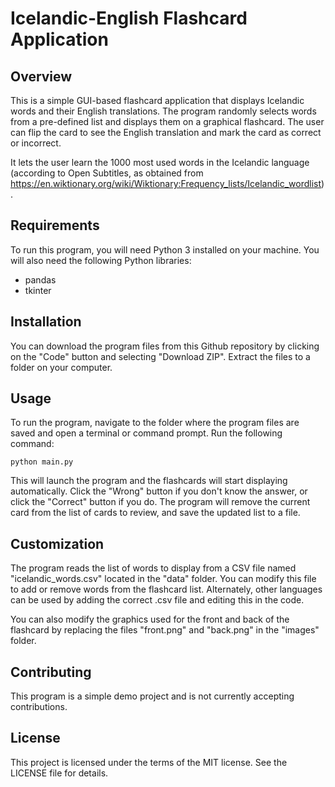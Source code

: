 # Icelandic-English Flashcard Application
## Overview
This is a simple GUI-based flashcard application that displays Icelandic words and their English translations. The program randomly selects words from a pre-defined list and displays them on a graphical flashcard. The user can flip the card to see the English translation and mark the card as correct or incorrect.

It lets the user learn the 1000 most used words in the Icelandic language (according to Open Subtitles, as obtained from https://en.wiktionary.org/wiki/Wiktionary:Frequency_lists/Icelandic_wordlist).

## Requirements
To run this program, you will need Python 3 installed on your machine. You will also need the following Python libraries:
- pandas
- tkinter

## Installation
You can download the program files from this Github repository by clicking on the "Code" button and selecting "Download ZIP". Extract the files to a folder on your computer.

## Usage
To run the program, navigate to the folder where the program files are saved and open a terminal or command prompt. Run the following command:

`python main.py`

This will launch the program and the flashcards will start displaying automatically. Click the "Wrong" button if you don't know the answer, or click the "Correct" button if you do. The program will remove the current card from the list of cards to review, and save the updated list to a file.

## Customization
The program reads the list of words to display from a CSV file named "icelandic_words.csv" located in the "data" folder. You can modify this file to add or remove words from the flashcard list. Alternately, other languages can be used by adding the correct .csv file and editing this in the code.

You can also modify the graphics used for the front and back of the flashcard by replacing the files "front.png" and "back.png" in the "images" folder.

## Contributing
This program is a simple demo project and is not currently accepting contributions.

## License
This project is licensed under the terms of the MIT license. See the LICENSE file for details.
